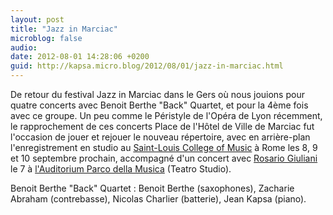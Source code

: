 ```yaml
---
layout: post
title: "Jazz in Marciac"
microblog: false
audio: 
date: 2012-08-01 14:28:06 +0200
guid: http://kapsa.micro.blog/2012/08/01/jazz-in-marciac.html
---
```

De retour du festival Jazz in Marciac dans le Gers où nous jouions pour quatre concerts avec Benoit Berthe "Back" Quartet, et pour la 4ème fois avec ce groupe. Un peu comme le Péristyle de l'Opéra de Lyon récemment, le rapprochement de ces concerts Place de l'Hôtel de Ville de Marciac fut l'occasion de jouer et rejouer le nouveau répertoire, avec en arrière-plan l'enregistrement en studio au <a href="http://www.slmc.it">Saint-Louis College of Music</a> à Rome les 8, 9 et 10 septembre prochain, accompagné d'un concert avec <a href="http://www.rosariogiuliani.com">Rosario Giuliani</a> le 7 à <a href="http://www.auditorium.com">l'Auditorium Parco della Musica</a> (Teatro Studio).

Benoit Berthe "Back" Quartet : Benoit Berthe (saxophones), Zacharie Abraham (contrebasse), Nicolas Charlier (batterie), Jean Kapsa (piano).
